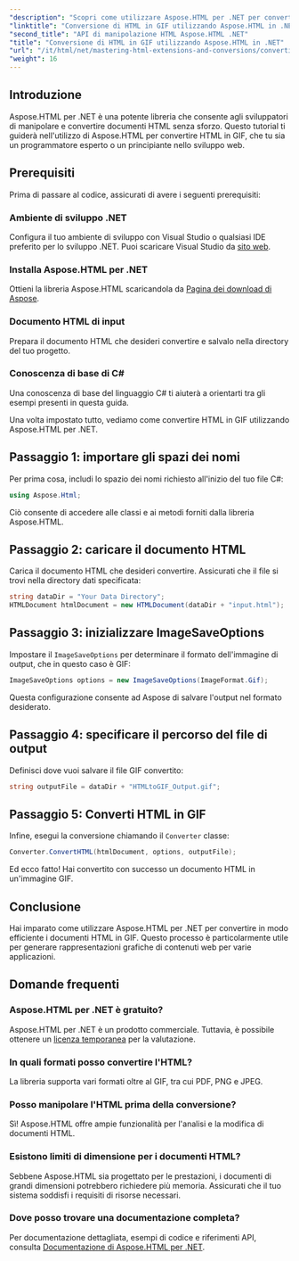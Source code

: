 ```yaml
---
"description": "Scopri come utilizzare Aspose.HTML per .NET per convertire senza problemi documenti HTML in immagini GIF. Questa guida completa ti guiderà passo dopo passo."
"linktitle": "Conversione di HTML in GIF utilizzando Aspose.HTML in .NET"
"second_title": "API di manipolazione HTML Aspose.HTML .NET"
"title": "Conversione di HTML in GIF utilizzando Aspose.HTML in .NET"
"url": "/it/html/net/mastering-html-extensions-and-conversions/converting-html-to-gif/"
"weight": 16
---
```


## Introduzione

Aspose.HTML per .NET è una potente libreria che consente agli sviluppatori di manipolare e convertire documenti HTML senza sforzo. Questo tutorial ti guiderà nell'utilizzo di Aspose.HTML per convertire HTML in GIF, che tu sia un programmatore esperto o un principiante nello sviluppo web.

## Prerequisiti

Prima di passare al codice, assicurati di avere i seguenti prerequisiti:

### Ambiente di sviluppo .NET 

Configura il tuo ambiente di sviluppo con Visual Studio o qualsiasi IDE preferito per lo sviluppo .NET. Puoi scaricare Visual Studio da [sito web](https://visualstudio.microsoft.com/downloads/).

### Installa Aspose.HTML per .NET

Ottieni la libreria Aspose.HTML scaricandola da [Pagina dei download di Aspose](https://releases.aspose.com/html/net/).

### Documento HTML di input

Prepara il documento HTML che desideri convertire e salvalo nella directory del tuo progetto.

### Conoscenza di base di C#

Una conoscenza di base del linguaggio C# ti aiuterà a orientarti tra gli esempi presenti in questa guida.

Una volta impostato tutto, vediamo come convertire HTML in GIF utilizzando Aspose.HTML per .NET.

## Passaggio 1: importare gli spazi dei nomi

Per prima cosa, includi lo spazio dei nomi richiesto all'inizio del tuo file C#:

```csharp
using Aspose.Html;
```

Ciò consente di accedere alle classi e ai metodi forniti dalla libreria Aspose.HTML.

## Passaggio 2: caricare il documento HTML

Carica il documento HTML che desideri convertire. Assicurati che il file si trovi nella directory dati specificata:

```csharp
string dataDir = "Your Data Directory";
HTMLDocument htmlDocument = new HTMLDocument(dataDir + "input.html");
```

## Passaggio 3: inizializzare ImageSaveOptions

Impostare il `ImageSaveOptions` per determinare il formato dell'immagine di output, che in questo caso è GIF:

```csharp
ImageSaveOptions options = new ImageSaveOptions(ImageFormat.Gif);
```

Questa configurazione consente ad Aspose di salvare l'output nel formato desiderato.

## Passaggio 4: specificare il percorso del file di output

Definisci dove vuoi salvare il file GIF convertito:

```csharp
string outputFile = dataDir + "HTMLtoGIF_Output.gif";
```

## Passaggio 5: Converti HTML in GIF

Infine, esegui la conversione chiamando il `Converter` classe:

```csharp
Converter.ConvertHTML(htmlDocument, options, outputFile);
```

Ed ecco fatto! Hai convertito con successo un documento HTML in un'immagine GIF.

## Conclusione

Hai imparato come utilizzare Aspose.HTML per .NET per convertire in modo efficiente i documenti HTML in GIF. Questo processo è particolarmente utile per generare rappresentazioni grafiche di contenuti web per varie applicazioni.

## Domande frequenti

### Aspose.HTML per .NET è gratuito?  
Aspose.HTML per .NET è un prodotto commerciale. Tuttavia, è possibile ottenere un [licenza temporanea](https://purchase.conholdate.com/temporary-license/) per la valutazione.

### In quali formati posso convertire l'HTML?  
La libreria supporta vari formati oltre al GIF, tra cui PDF, PNG e JPEG.

### Posso manipolare l'HTML prima della conversione?  
Sì! Aspose.HTML offre ampie funzionalità per l'analisi e la modifica di documenti HTML.

### Esistono limiti di dimensione per i documenti HTML?  
Sebbene Aspose.HTML sia progettato per le prestazioni, i documenti di grandi dimensioni potrebbero richiedere più memoria. Assicurati che il tuo sistema soddisfi i requisiti di risorse necessari.

### Dove posso trovare una documentazione completa?  
Per documentazione dettagliata, esempi di codice e riferimenti API, consulta [Documentazione di Aspose.HTML per .NET](https://reference.aspose.com/html/net/).